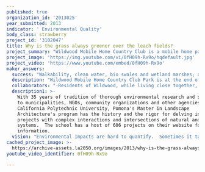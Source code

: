 ```yaml
---
published: true
organization_id: '2013025'
year_submitted: 2013
indicator: ' Environmental Quality'
body_class: strawberry
project_id: '3102047'
title: Why is the grass always greener over the leach fields?
project_summary: "Wildwood Mobile Home Country Club is a mobile home park with an old fairway/golf course connected to it.  The fairway has been used as a leach field for the storm water runoff by the neighboring landfill for the last 56 years (unbeknownst to most Wildwood residents).  However, it is also a recreation area for the park’s hundreds of residents.  On an already contaminated site (an identified EPA superfund site), my idea is to create a built freshwater marsh, bio-swales and walking paths for the residents and wildlife in the area; to transform a 15 acre lawn-monoculture field into a diverse ecology that benefits multiple users and remediates water.  This is a multi-step project that will likely require millions of dollars and community input and development.  The $100,000 would be used to build an initial bioswale and develop a plan for the full marsh, with the objective of gathering support and finding additional funding.  The Community Development Commission of LA (CDC) and County Supervisor Knabe are currently funding a new $4 million Orange Grove Park (5.5 acres) a mile and a half away from Wildwood (Knabe’s website 2013).  Considering the environmental negligence towards this site, I seek to bring attention to Wildwood because it is also my home.\r\nWildwood Mobile Home Park has over 360 mobile homes.  Squeezed by a railroad and the San Jose Creek to the North and the 60 freeway and La Puente Landfill to the South, the thin site stretches a mile long and shares its slim width with a mostly turf fairway (what used to be a 9 hole golf course).  With each mobile home set-up on 1/16th an acre, the fairway serves as the park’s primary green space.  Access into the mobile home park is limited to an east entrance making the nearest bike trail and public park half-a-mile and 1.5 miles away travel respectively, leaving the fairway de facto for recreation and exercise.  The fairway occupies the north half of the mobile park, which is lower in elevation and only accessible where the transition is not too steep.  Thirty foot wide streets with no sidewalks line and lead up to the fairway, sloped so that all the run-off flows onto the grass.  The lawn is watered regularly and occasionally inaccessible due to over-saturation, but it’s always green and well manicured by the Wildwood management.\r\nThe smell on certain days is unbearable, especially on those scorching days.  “Smells like spoiled sausage,” as one resident describes it.  Walking through the fairway there are three storm drains transporting water runoff from the landfill.  “Those tunnels cross under the freeway,” another resident tells me; her twelve-year-old son’s friends took the largest tubular freeway underpass to the other side of the freeway confirming it does.   La Puente Landfill is on the other side of the freeway, at 700 acres and 500 feet tall, it is the largest active landfill in the United States (LA County Sanitation District).  “It has received approximately 118 million tons of solid waste as of April 2008, raising the original site elevation by over 350 feet and earning it the nickname \"Garbage Mountain\"…takes 13,000 tons of solid waste per day…”(QED Environmental Systems).  The dump is the backdrop to Wildwood Park.  A closer inspection of Wildwood’s fairway reveals that it is part of the City of Industry while the rest of Wildwood is considered Hacienda Heights; the fairway is zoned Industrial.  I wonder how many of the residents at Wildwood know that their fairway annex is actually a means of filtering the toxins from La Puente’s effluence before it enters the San Jose Creek (SJC). \r\nThe City of Industry is a sliver of a city composed of industrial and commercial properties.  A gerrymandered looking city that ranges from one to two miles wide and fourteen miles long, astride the SJC (between the 605 and 57 freeways).  Both a natural and now industrialized corridor, perhaps the name says it all.  The Puente Valley Operable Unit (PVOU), which includes the City of Industry and Wildwood park, was designated an EPA Superfund Site in 1994—an area with soil and groundwater contamination (with volatile organic compounds or VOCs) (EPA 2008).  This is one of four sites in the San Gabriel Valley condemned to superfund status, a clean-up project was planned in 1996 to install extraction wells and a treatment plant system at the mouth of the Puente Creek to limit and reduce toxic exposure for area 4, the PVOU (EPA 2008).    Construction began in 2011 in La Puente, three miles NE from Wildwood (EPA 2011).  The planned remediation process takes 10-15 years once construction’s completed (EPA 2011).  \r\nWildwood is uniquely neglected and requires special attention to help foster an LA that values their residents and their living environmental quality.\r\nA concrete swale runs down the center of the fairway now. To start, spend the money converting it into a bioswale with vegetation, rocks, and a trail.\r\n \r\n"
project_image: 'https://img.youtube.com/vi/0fH09h-Rx9o/hqdefault.jpg'
project_video: 'https://www.youtube.com/embed/0fH09h-Rx9o'
maker_answers:
  success: "Walkability, clean water, bio swales and wetland marshes; all attributes of the imagined finished Wildwood Mobile Home Park proposal.  Constructed wetlands are designed to imitate the functions of a natural wetland but for the express purpose of cleaning water.  Such strategies offer a functional, aesthetic solution; alternatives to the ubiquitous Wildwood fairway lawn that no one should probably sit on.  Success would be treating some of the water on site and re mediating the soil.  I already had a soil test on the fairway done and the results show the fairway soil is high in chloride and metals and the lab recommends leaching the soil further and to periodically apply nitrogen such as with blood meal, feather meal, fish emulsion, etc.\r\nThe second goal would be to create a communal space that all the residents can cherish and find a piece of themselves within.  Besides spaces to walk and exercise, communal activity or gathering spaces should be programmed in conjunction with resident input, so to most accurately reflect their desires.  Access into the fairway is also limited and one goal should be to ensure access to all persons.  The more people who use the space the better. \r\n"
  description: "Wildwood Mobile Home Country Club Park is at the end of two natural corridors and is also at the end of an industrial corridor, and a direct intervention at Wildwood would quickly impact this depraved community and improve the environmental quality for hundreds:\r\nThe San Jose Creek is straddled by the City of Industry.  As is often the case around rivers in Los Angeles, where the soil is unstable and sometimes contaminated, they build mobile homes, golf courses and schools, and it’s where the industrial and rail corridors are.  The industrial corridor in of its business is revealed to be dangerous sometimes.  While many visible occupants in the City of Industry are large chain distribution factories and commercial warehouses, there are some Industrial manufacturing complexes.  One notorious neighbor, Quemetco, is a lead recycling plant and within a mile of the Wildwood entrance.  Ranked #6 of top polluters in California on an EPA ‘Toxic Release Inventory,’ 1,756,634 pounds of total release (of chemical toxins) in a year, includes lead and nitrate compounds (EPA TRI 2011).  Residents have been warned of lead pollution by the company’s required mailed-out literature, of possible arsenic and lead compounds and acid vapors in the air.  But some of us cannot move away so easily, as the expression goes, ‘we have lead shoes.’\r\nThe Puente-Chino Hills Animal Corridor runs parallel to the elongated City of Industry but to the south and is “an unbroken zone of habitat extending nearly 31 miles from the Cleveland National Forest in Orange County to the west end of the Puente Hills…30,000 acres of land” (Habitat Authority).   La Puente Landfill funded the preservation authority (tipping fee) to purchase the nearby Puente Hills (Habitat Authority).  A 2005 City of Industry planned development, which cuts off this animal corridor in the middle, reflects a pattern of hostility towards ecological considerations by the City of Industry (Spencer, Puente-Chino “Missing Middle” Analysis).  Auspiciously, this animal corridor ends at La Puente Landfill, as the only way to connect across the 605 freeway to Whittier Narrows is to fly over or dig under the freeway and through the river (or go through one child-sized underground tunnel?).   This also poses an opportunity to provide habitat for wildlife we’d like to attract, like birds.\r\nA solution needs to address both of these issues.  As a rail passes within 300 feet of these mobile homes right passed the fairway, a more substantial barrier could be established. The industrial corridor pollutes enough into the river system; more properties need to treat their toxic runoff on site.  There has to be more creative solutions than golf courses, especially when they are not in use. \r\nA second solution should address the animal corridor and alternative ground paths to Whittier Narrows.  Some wildlife will be encouraged to visit Wildwood, especially the healthy bird wildlife found in Los Angeles through habitat planning and planting"
  collaborators: "-Residents of Wildwood, while living close together, lack much mutual space to interact.  With such varied age groups, family compositions and cultural identities, the park fairways seem rife with opportunities.  Residents should be consulted throughout the design process.\r\n-Hacienda Heights Improvement Association: non-profit association whose goal is “to foster and support those projects of development and activity which will improve the quality of life in Hacienda Heights and make it a better place to live.”\r\n- Los Angeles County Sanitation District.\r\n-Community Development Commission of LA (CDC):  Could oversee development of the project.\r\n-County Supervisor Knabe: County of Los Angles, Fourth District:  need for County support and fund"
  description1: >-
    With 35 years of tradition of thorough environmental research and services
    to municipalities, NGOs, community organizations and other agencies,
    California Polytechnic University, Pomona's Master in Landscape
    Architecture's program has the history and the rigor for delving into
    projects with complex interactions and intersections of natural and human
    systems.  The school has a host of 606 projects on their website for more
    information.
  vision: "Environmental Impacts are hard to quantify.  Sometimes it takes big changes for people’s perceptions to also change.  LA’s challenge: How can we make LA Rivers a more desirable, multi-modal transportation corridor? The possibility for healthy development along our rivers is an important challenge for Los Angeles to take on (which it earnestly does attempt).  The areas by the rivers need to become desirable locations that Angelinos flock to that also fosters natural wildlife habitats and native ecologies, which use wetlands to clean water and provide outdoor, activated spaces that people desire to be in.  This sometimes conflicts with the overlapping interest that all run along the river.  Railroads, freeways, electrical and industrial corridors that also take advantage of the natural ecological corridors, all desire to expand indefinitely; the struggle continues.\r\nMy LA 2050 specifically looks passed the short-sightedness of some of these overlapping, conflicting interest towards forward looking projects that seek to find some semblance in the dysfunction and disjunctions in LA towards creating an opportunity for the flourishment of environmental impact.  I see Wildwood as a catalyst project that has such a perverse industrial/residential imposition that it exclaims battery and should get the county’s attention.  A better transition seems necessary to satisfy the needs of residents to help shield us from the dangers of our location.  The City of Industry is able to move around jurisdictional constraints by snaking along with the SJC, a zone of ‘special interest,’ but this has proven to have real consequences.  These industrial companies need to exist somewhere, but this project wants to confront some of the industrial overreach that seems to infringe on the environmental justice of certain disadvantaged populations.  The LA Sanitation district too, for its part involved in an integrated watershed system with Wildwood, should also seek to assist in this renovation effort.\r\nSuccess would be a sustained effort to nurture our most disparaged residents and to revitalize the natural corridors."
cached_project_image: >-
  https://archive-assets.la2050.org/images/2013/why-is-the-grass-always-greener-over-the-leach-fields/img.youtube.com/vi/0fH09h-Rx9o/hqdefault.jpg
youtube_video_identifier: 0fH09h-Rx9o

---
```

